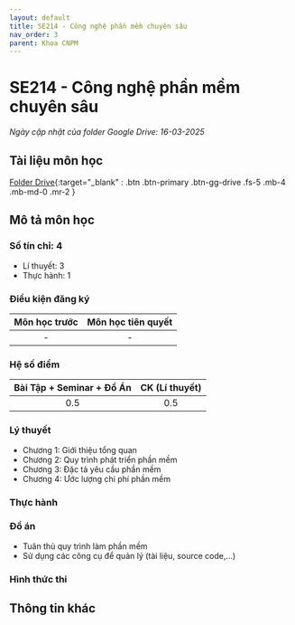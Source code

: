 ```yaml
---
layout: default
title: SE214 - Công nghệ phần mềm chuyên sâu
nav_order: 3
parent: Khoa CNPM
---
```


# SE214 - Công nghệ phần mềm chuyên sâu

*Ngày cập nhật của folder Google Drive: 16-03-2025*
## Tài liệu môn học

[Folder Drive](https://drive.google.com/drive/folders/1EJzdQHDbmcsgWO9m4FHkI_7DOxF1YTa4?usp=drive_link){:target="_blank" : .btn .btn-primary .btn-gg-drive .fs-5 .mb-4 .mb-md-0 .mr-2 }

## Mô tả môn học


### Số tín chỉ: 4
- Lí thuyết: 3
- Thực hành: 1

### Điều kiện đăng ký

| Môn học trước| Môn học tiên quyết  |  
|------|-----|  
| <center>-</center>| <center>-</center>|  

### Hệ số điểm

|   Bài Tập + Seminar + Đồ Án  |  CK (Lí thuyết) |  
|------|-----|  
| <center> 0.5 </center> | <center> 0.5 </center> |  

### Lý thuyết

- Chương 1: Giới thiệu tổng quan
- Chương 2: Quy trình phát triển phần mềm
- Chương 3: Đặc tả yêu cầu phần mềm
- Chương 4: Ước lượng chi phí phần mềm

### Thực hành


### Đồ án
- Tuân thủ quy trình làm phần mềm
- Sử dụng các công cụ để quản lý (tài liệu, source code,...)

### Hình thức thi
    
## Thông tin khác
